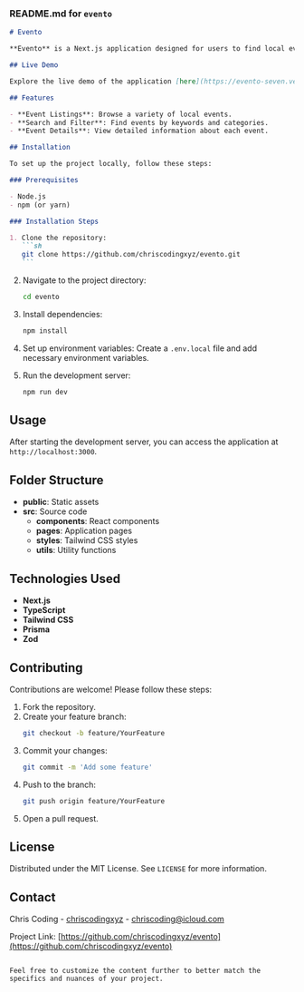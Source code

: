 ### README.md for `evento`

````markdown
# Evento

**Evento** is a Next.js application designed for users to find local events. It leverages the power of React, TypeScript, and Tailwind CSS to provide a seamless experience for discovering and attending events in your area.

## Live Demo

Explore the live demo of the application [here](https://evento-seven.vercel.app).

## Features

- **Event Listings**: Browse a variety of local events.
- **Search and Filter**: Find events by keywords and categories.
- **Event Details**: View detailed information about each event.

## Installation

To set up the project locally, follow these steps:

### Prerequisites

- Node.js
- npm (or yarn)

### Installation Steps

1. Clone the repository:
   ```sh
   git clone https://github.com/chriscodingxyz/evento.git
   ```
````

2. Navigate to the project directory:
   ```sh
   cd evento
   ```
3. Install dependencies:
   ```sh
   npm install
   ```
4. Set up environment variables:
   Create a `.env.local` file and add necessary environment variables.

5. Run the development server:
   ```sh
   npm run dev
   ```

## Usage

After starting the development server, you can access the application at `http://localhost:3000`.

## Folder Structure

- **public**: Static assets
- **src**: Source code
  - **components**: React components
  - **pages**: Application pages
  - **styles**: Tailwind CSS styles
  - **utils**: Utility functions

## Technologies Used

- **Next.js**
- **TypeScript**
- **Tailwind CSS**
- **Prisma**
- **Zod**

## Contributing

Contributions are welcome! Please follow these steps:

1. Fork the repository.
2. Create your feature branch:
   ```sh
   git checkout -b feature/YourFeature
   ```
3. Commit your changes:
   ```sh
   git commit -m 'Add some feature'
   ```
4. Push to the branch:
   ```sh
   git push origin feature/YourFeature
   ```
5. Open a pull request.

## License

Distributed under the MIT License. See `LICENSE` for more information.

## Contact

Chris Coding - [chriscodingxyz](https://github.com/chriscodingxyz) - chriscoding@icloud.com

Project Link: [https://github.com/chriscodingxyz/evento](https://github.com/chriscodingxyz/evento)

```

Feel free to customize the content further to better match the specifics and nuances of your project.
```
